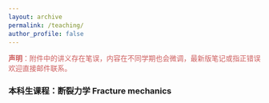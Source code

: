 ```yaml
---
layout: archive
permalink: /teaching/
author_profile: false
---
```

<meta name="viewport" content="width=device-width, initial-scale=1">
<link rel="stylesheet" href="https://cdnjs.cloudflare.com/ajax/libs/font-awesome/4.7.0/css/font-awesome.min.css">

<p style="color:indianred;"><b>声明</b>：附件中的讲义存在笔误，内容在不同学期也会微调，最新版笔记或指正错误欢迎直接<a href="mailto:daizh@pku.edu.cn" style="text-decoration:none;color:indianred;"><i class="fas fa-fw fa-envelope" style="color:indianred"></i>邮件</a>联系。</p>

<h3>本科生课程：断裂力学 Fracture mechanics</h3>
<html lang="en">
<head>
    <meta charset="UTF-8">
    <meta name="viewport" content="width=device-width, initial-scale=1.0">
    <title>Star Rating System</title>
    <style>
        .rating {
            display: flex;
            direction: row-reverse;
            justify-content: center;
            font-size: 2rem;
            cursor: pointer;
        }

        .rating input {
            display: none;
        }

        .rating label {
            color: lightgray;
            font-size: 2rem;
            padding: 0 5px;
            cursor: pointer;
            transition: color 0.2s;
        }

        .rating label:hover,
        .rating label:hover ~ label,
        .rating input:checked ~ label {
            color: gold;
        }

        .rating-info {
            text-align: center;
            margin-top: 20px;
            font-size: 1.5rem;
        }
    </style>
</head>
<body>
    <div class="rating">
        <input type="radio" id="star5" name="rating" value="5">
        <label for="star5" title="5 stars">&#9733;</label>
        <input type="radio" id="star4" name="rating" value="4">
        <label for="star4" title="4 stars">&#9733;</label>
        <input type="radio" id="star3" name="rating" value="3">
        <label for="star3" title="3 stars">&#9733;</label>
        <input type="radio" id="star2" name="rating" value="2">
        <label for="star2" title="2 stars">&#9733;</label>
        <input type="radio" id="star1" name="rating" value="1">
        <label for="star1" title="1 star">&#9733;</label>
    </div>
    <div class="rating-info">
        Rated by <span id="rating-count">0</span> people<br>
        Average rating: <span id="average-rating">0</span>
    </div>

    <script>
        document.addEventListener('DOMContentLoaded', () => {
            const stars = document.querySelectorAll('.rating input');
            const ratingCountElement = document.getElementById('rating-count');
            const averageRatingElement = document.getElementById('average-rating');
            let ratingCount = 0;
            let totalRating = 0;

            stars.forEach(star => {
                star.addEventListener('change', () => {
                    if (!star.classList.contains('rated')) {
                        ratingCount++;
                        totalRating += parseInt(star.value);
                        ratingCountElement.textContent = ratingCount;
                        star.classList.add('rated');
                    }

                    stars.forEach(s => s.nextElementSibling.classList.remove('checked'));
                    star.nextElementSibling.classList.add('checked');
                    let prev = star.previousElementSibling;
                    while (prev) {
                        prev.classList.add('checked');
                        prev = prev.previousElementSibling.previousElementSibling;
                    }

                    // Update average rating
                    const averageRating = (totalRating / ratingCount).toFixed(1);
                    averageRatingElement.textContent = averageRating;
                });
            });
        });
    </script>
</body>
</html>


* <b>开课时间</b>：2024春，2026春 <br>
* <b>教学方式</b>：板书授课<br>
* <b>课程类别</b>：专业限选课<br>
* <b>课程学分</b>：3 <br>
<p style="text-align:center;"><img src="/images/TeachingFracture.png" width="700"></p>

* <b>课程简介</b>：本课程以简单和循序渐进的方式讲述断裂力学的基本原理。断裂力学问题的主要组成部分包括1）裂纹体中的应力和应变场的确定以及2）裂纹扩展的断裂准则。我们将涵盖线性和非线性断裂力学概念，并着眼于裂纹尖端附近的分离机制。此外，根据具体情况，本课程还将部分涵盖黏附力学、动态断裂力学、界面断裂力学、相场断裂模型、柔性器件/微机电系统中的断裂力学问题等专题。课程由两部分组成，其中
* <b>第一部分：线弹性断裂力学</b>
	* 概论 <a href="http://zhaohedai.github.io/teaching/FractureMechanics/Introduction.pdf"><i class="fa fa-file-pdf-o" style="font-size:18px;color:black"></i></a> 
	* Griffith理论/思想 <a href="http://zhaohedai.github.io/teaching/FractureMechanics/Topic1.pdf"><i class="fa fa-file-pdf-o" style="font-size:18px;color:black"></i></a> 
	* Irwin裂纹尖端应力场 <a href="http://zhaohedai.github.io/teaching/FractureMechanics/Topic2.pdf"><i class="fa fa-file-pdf-o" style="font-size:18px;color:black"></i></a> 
	* K<sub>I</sub>, K<sub>II</sub>, K<sub>III</sub>的确定 （含傅里叶变换法）<a href="http://zhaohedai.github.io/teaching/FractureMechanics/Topic3.pdf"><i class="fa fa-file-pdf-o" style="font-size:18px;color:black"></i></a> 
	* Westergaard应力函数（含III型各向异性） <a href="http://zhaohedai.github.io/teaching/FractureMechanics/Topic4.pdf"><i class="fa fa-file-pdf-o" style="font-size:18px;color:black"></i></a> 
	* Rice加权函数法 <a href="http://zhaohedai.github.io/teaching/FractureMechanics/Topic5.pdf"><i class="fa fa-file-pdf-o" style="font-size:18px;color:black"></i></a> 
	* 断裂准则 <a href="http://zhaohedai.github.io/teaching/FractureMechanics/Topic6.pdf"><i class="fa fa-file-pdf-o" style="font-size:18px;color:black"></i></a> <br>
* <b>第二部分：断裂力学专题</b>
	* 非线性断裂（含Dugdale, J积分，介绍HRR）<a href="http://zhaohedai.github.io/teaching/FractureMechanics/Topic7.pdf"><i class="fa fa-file-pdf-o" style="font-size:18px;color:black"></i></a> 
	* 范德华力 <a href="http://zhaohedai.github.io/teaching/FractureMechanics/Topic8.pdf"><i class="fa fa-file-pdf-o" style="font-size:18px;color:black"></i></a> 
	* 薄膜断裂 <a href="http://zhaohedai.github.io/teaching/FractureMechanics/Topic9.pdf"><i class="fa fa-file-pdf-o" style="font-size:18px;color:black"></i></a> 
	* 接触与粘附 <a href="http://zhaohedai.github.io/teaching/FractureMechanics/Topic10.pdf"><i class="fa fa-file-pdf-o" style="font-size:18px;color:black"></i></a> 
	* 动态断裂 <a href="http://zhaohedai.github.io/teaching/FractureMechanics/Topic11.pdf"><i class="fa fa-file-pdf-o" style="font-size:18px;color:black"></i></a>  
	* 界面断裂 <a href="http://zhaohedai.github.io/teaching/FractureMechanics/Topic12.pdf"><i class="fa fa-file-pdf-o" style="font-size:18px;color:black"></i></a> <br>
* <b>考核方法</b>：作业 60% + 期中考试 30% + 大作业10%
	* 4-5次作业，其目的是练习课堂所授概念。在能帮助你理解和学习的前提下，欢迎学生与任何人（包括导师、其他学生，和我）讨论作业题目（除了个别指定题目外）。 <a href="http://zhaohedai.github.io/teaching/FractureMechanics/HM1.pdf" style="text-decoration:none;color:black;">HW1<i class="fa fa-file-pdf-o" style="font-size:18px;color:black"></i></a> <a href="http://zhaohedai.github.io/teaching/FractureMechanics/HM1.pdf" style="text-decoration:none;color:black;">HW2<i class="fa fa-file-pdf-o" style="font-size:18px;color:black"></i></a>  <a href="http://zhaohedai.github.io/teaching/FractureMechanics/HM1.pdf" style="text-decoration:none;color:black;">HW3<i class="fa fa-file-pdf-o" style="font-size:18px;color:black"></i></a>  <a href="http://zhaohedai.github.io/teaching/FractureMechanics/HM1.pdf" style="text-decoration:none;color:black;">HW4<i class="fa fa-file-pdf-o" style="font-size:18px;color:black"></i></a>  <a href="http://zhaohedai.github.io/teaching/FractureMechanics/HM1.pdf" style="text-decoration:none;color:black;">HW5<i class="fa fa-file-pdf-o" style="font-size:18px;color:black"></i></a> 
	* 两次随堂“测试”，每次两道题，其目的是巩固相关概念的理解。题目的类型和难度与作业相当，考试时可以查阅自己的课堂笔记和我认可的教科书。
	* 一次大作业，内容为调研断裂力学方面的相关（有趣的）实验，研读文献并在课堂汇报。其目的是学习文献中如何发现问题、提出模型、解决/回答问题的研究思路。

* <b>参考书目</b>  
	* B.R. Lawn, Fracture of Brittle Solids, Cambridge University Press, 1975.（关于断裂力学的基础介绍，主要关注陶瓷和玻璃，以及材料科学方面）
	* K.B. Broberg, Cracks and Fracture, Academic Press, 1999.（若有兴趣攻读固体力学研究生或断裂力学研究，可以研读这本优秀的断裂力学教材）
	* J.R. Rice, “Mathematical Analysis in the Mechanics of Fracture”, in Fracture: An Advanced Treatise, vol. 2, ed. by H. Liebowitz, Academic Press, pp. 191-311, 1968. （作者是断裂力学先驱者，在线性和非线性断裂中的J积分、内聚力模型等方面有非常详细的阐述） 
	* A.T. Zehnder, Fracture Mechanics, Springer, 2012. （优秀的的断裂力学教科书，其中包含了实验表征介绍的章节；可以通过北京大学内网下载电子版）
	* L. B. Freund, and S. Suresh. Thin film materials. Cambridge university press, 2004. （薄膜断裂部分参考了书中的第五章）
	* UT Austin lecture notes on Fracture mechanics by Chad Landis (该课程笔记和作业题目的参考资料)


<br>
<h3>本科生课程：材料力学B Mechanics of Materials</h3>
* <b>开课时间</b>：2023春 (周培源班握手计划)，2024春 
* <b>教学方式</b>：板书授课
* <b>课程类别</b>：专业必修课
* <b>课程学分</b>：3 
<p style="text-align:center;"><img src="/images/TeachingMaterial.png" width="700"></p>

* <b>课程简介</b>：材料力学课程作为一门基础的力学课程，具有固体力学引论的特性。通过材料力学的基本概念，拉伸和压缩，扭转与弯曲，复杂应力状态，压杆稳定性、弹性杆系能量法等内容，主要介绍弹性杆件和杆系结构在强度、刚度和稳定性方面的概念和计算方法等基础知识，为后续课程打下基础。
* <b>课程大纲</b>：为了更好的与以学习过的理论力学和后续将要学习的弹性力学进行链接，我们微调了课程章节，并添加了部分训练性例题，具体如下：
	* 第一章 课程介绍 <a href="http://zhaohedai.github.io/teaching/MechanicsMaterials/Introduction.pdf"><i class="fa fa-file-pdf-o" style="font-size:18px;color:black"></i></a> 以及基本概论 <a href="http://zhaohedai.github.io/teaching/MechanicsMaterials/Ch1.pdf"><i class="fa fa-file-pdf-o" style="font-size:18px;color:black"></i></a>（4学时）
	* 第二章 拉伸与压缩 （5学时） <a href="http://zhaohedai.github.io/teaching/MechanicsMaterials/Ch2.pdf"><i class="fa fa-file-pdf-o" style="font-size:18px;color:black"></i></a>
	* 第三章 扭转 （5-6学时） <a href="http://zhaohedai.github.io/teaching/MechanicsMaterials/Ch3.pdf"><i class="fa fa-file-pdf-o" style="font-size:18px;color:black"></i></a>
	* 第四章 弯曲内力与应力 （6-7学时） <a href="http://zhaohedai.github.io/teaching/MechanicsMaterials/Ch4.pdf"><i class="fa fa-file-pdf-o" style="font-size:18px;color:black"></i></a>
	* 期中考试
	* 第五章 弯曲变形 （10 学时） <a href="http://zhaohedai.github.io/teaching/MechanicsMaterials/Ch5.pdf"><i class="fa fa-file-pdf-o" style="font-size:18px;color:black"></i></a>
	* 第六章 压杆稳定性 （6学时） <a href="http://zhaohedai.github.io/teaching/MechanicsMaterials/Ch6.pdf"><i class="fa fa-file-pdf-o" style="font-size:18px;color:black"></i></a>  <a href="http://zhaohedai.github.io/teaching/MechanicsMaterials/Ch6Examples.pdf" style="text-decoration:none;color:black;">Beyond <i class="fa fa-file-pdf-o" style="font-size:18px;color:black"></i></a>
	* 第七章 应力、应变分析和强度理论（8学时） <a href="http://zhaohedai.github.io/teaching/MechanicsMaterials/Ch7.pdf"><i class="fa fa-file-pdf-o" style="font-size:18px;color:black"></i></a>
	* 第八章 弹性杆系的一般性质（8学时） <a href="http://zhaohedai.github.io/teaching/MechanicsMaterials/Ch8.pdf"><i class="fa fa-file-pdf-o" style="font-size:18px;color:black"></i></a>
	* 期末考试
* <b>参考书目</b>
	* 材料力学（第三版），殷有泉，励争，北京大学出版社
	* Timoshenko, Stephen P., and James M. Gere. Theory of elastic stability. Courier Corporation, 2012. (压杆稳定性章节中会涉及该书中的若干例题)
	* Timoshenko, Stephen P. Strength of Materials, Part 2: Advanced Theory and Problems. CBS Publishers, 2002. (弹性杆系的一般性质章节中会涉及该书中若干例题)


<br>
<h3>研究生课程：表界面物理力学 Mechanics and Physics of Surfaces and Interfaces</h3>

* <b>开课时间</b>：2022秋	，2023秋，2025秋 
* <b>课程编号</b>：08611650
* <b>授课对象</b>：力学、航空航天、能源环境、先进制造专业
* <b>教学方式</b>：课堂板书为主
* <b>课程类别</b>：专业选修课
* <b>课程学分</b>：3
<p style="text-align:center;"><img src="/images/TeachingSurface.png" width="700"></p>

* <b>课程简介</b>：宏观中经常忽略的表面和界面作用在微米尺度或更小尺度下变得非常重要，甚至主导物质的物理/力学行为与性质。随着系统和工艺的不断缩小，对表界面物理和力学的理解愈发关键。常见的例子包括微电子、表面涂层、labs-on-a-chip、纳米制造、聚合物加工等工程系统，也有细胞运动、壁虎粘附墙壁等许多有趣的生物系统。
本课程将重点关注由表面或两相之间界面的存在而引发的物理和力学现象，包括接触、黏附、（反）润湿等经典问题。主要涉及表面张力、范德华力等表面和分子间作用力，梁、板、壳、固膜、液膜等研究对象。该课程的具体目标是：1.介绍范德华相互作用及其影响；2.介绍表面能/表面张力的概念及其应用；3.简介关于梁、板、壳、膜等连续介质力学的约化模型；4.研究和分析这些模型在表界面作用力下的静态和动态响应；5.培养一些对表界面物理和力学的建模技能。
* <b>课程大纲</b>：为了实现上述这些目标，研究以下具体主题：
	* Lecture 01 Introduction <a href="http://zhaohedai.github.io/teaching/SurfaceInterface/Lecture1.pdf"><i class="fa fa-file-pdf-o" style="font-size:18px;color:black"></i></a>
	* Lecture 02 Van der Waals forces <a href="http://zhaohedai.github.io/teaching/SurfaceInterface/Lecture2.pdf"><i class="fa fa-file-pdf-o" style="font-size:18px;color:black"></i></a>
	* Lecture 03 Surface tension <a href="http://zhaohedai.github.io/teaching/SurfaceInterface/Lecture3.pdf"><i class="fa fa-file-pdf-o" style="font-size:18px;color:black"></i></a>
	* Lecture 04 Fluid statics <a href="http://zhaohedai.github.io/teaching/SurfaceInterface/Lecture4.pdf"><i class="fa fa-file-pdf-o" style="font-size:18px;color:black"></i></a>
	* Lecture 05 Lateral force balances <a href="http://zhaohedai.github.io/teaching/SurfaceInterface/Lecture5.pdf"><i class="fa fa-file-pdf-o" style="font-size:18px;color:black"></i></a>
	* Lecture 06 Fluid dynamics <a href="http://zhaohedai.github.io/teaching/SurfaceInterface/Lecture6.pdf"><i class="fa fa-file-pdf-o" style="font-size:18px;color:black"></i></a>
	* Lecture 07 Elasto-capillarity <a href="http://zhaohedai.github.io/teaching/SurfaceInterface/Lecture7.pdf"><i class="fa fa-file-pdf-o" style="font-size:18px;color:black"></i></a>
	* Lecture 08 Fluid dynamics <a href="http://zhaohedai.github.io/teaching/SurfaceInterface/Lecture8.pdf"><i class="fa fa-file-pdf-o" style="font-size:18px;color:black"></i></a>
	* Lecture 09 Landau-Levich problem <a href="http://zhaohedai.github.io/teaching/SurfaceInterface/Lecture9.pdf"><i class="fa fa-file-pdf-o" style="font-size:18px;color:black"></i></a>
	* Lecture 10 Moving contact lines <a href="http://zhaohedai.github.io/teaching/SurfaceInterface/Lecture10.pdf"><i class="fa fa-file-pdf-o" style="font-size:18px;color:black"></i></a>
	* Lecture 11 Marangoni flow <a href="http://zhaohedai.github.io/teaching/SurfaceInterface/Lecture11.pdf"><i class="fa fa-file-pdf-o" style="font-size:18px;color:black"></i></a>
	* Lecture 12 Adhesion <a href="http://zhaohedai.github.io/teaching/SurfaceInterface/Lecture12.pdf"><i class="fa fa-file-pdf-o" style="font-size:18px;color:black"></i></a>
	* Lecture 13 Fracture <a href="http://zhaohedai.github.io/teaching/SurfaceInterface/Lecture13.pdf"><i class="fa fa-file-pdf-o" style="font-size:18px;color:black"></i></a>
	* Lecture 14 Presentation 
* <b>课程考核</b>：平时作业（7次×10%/每次） + 结课项目（摘要5%，报告25%）
* <b>参考书目</b>：  
	* Israelachvili, Jacob N. Intermolecular and surface forces. Academic press, 2011.（优秀教材，比较详细的介绍了表界面物理化学）
    D. Qu′er′e, F. Brochard-Wyart, and P.-Gi. de Gennes. Capillarity and Wetting Phenomena, Springer, 2004.（优秀的表界面现象参考书，但缺乏推导细节）
	* Freund, Lambert Ben, and Subra Suresh. Thin film materials. Cambridge university press, 2004. （我们只关注部分章节，重点讨论固体薄膜材料）
	* Barber, James R. Contact mechanics. Berlin: Springer International Publishing, 2018.（只关注这本书中的梁、板等约化模型章节）
	* Maugis, Daniel. Contact, adhesion and rupture of elastic solids. Springer Science & Business Media, 2000.（优秀参考书，第一章详细介绍了范德华和表面张力的力学描述，此外我们还关注后续章节中的固体黏附部分）
	* Barenblatt, Grigory Isaakovich. Flow, deformation and fracture. Cambridge University Press, 2014.（本课程只介绍书中固体断裂部分）
	* 赵亚溥，表界与界面物理力学，科学出版社 以及 纳米与介观力学，科学出版社. （本课程重点介绍这两部书中的黏附部分）
	* 德克萨斯大学奥斯汀分校的 Surface Phenonmena（Roger Bonnecaze）课程、牛津大学的 Topics in Fluid Mechanics（Dominic Vella、Andreas Muench）课程以及麻省理工大学的 Interfacial Phenomena （John Bush）课程。